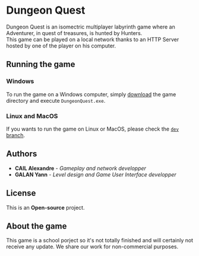# Dungeon Quest
Dungeon Quest is an isomectric multiplayer labyrinth game where an Adventurer, in quest of treasures, is hunted by Hunters.  
This game can be played on a local network thanks to an HTTP Server hosted by one of the player on his computer. 

## Running the game

### Windows
To run the game on a Windows computer, simply [download](https://github.com/Je5ter/Dungeon-Quest/releases/tag/v1.0) the game directory and execute `DungeonQuest.exe`.

### Linux and MacOS
If you wants to run the game on Linux or MacOS, please check the [`dev` branch](https://github.com/Je5ter/Dungeon-Quest/tree/dev).

## Authors 

* **CAIL Alexandre** - _Gameplay and network developper_
* **GALAN Yann** - _Level design and Game User Interface developper_

## License

This is an **Open-source** project.

## About the game
This game is a school porject so it's not totally finished and will certainly not receive any update.
We share our work for non-commercial purposes.
